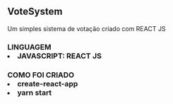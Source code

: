 <h2> VoteSystem </h2>
<p> Um simples sistema de votação criado com REACT JS </p>

<div>
  <h3> LINGUAGEM 
    <li> JAVASCRIPT: REACT JS </li>
</div>
  
 <div>
  <h3 color:"green"> COMO FOI CRIADO
    <li> create-react-app </li>
    <li> yarn start </li>
</div>
  

  

